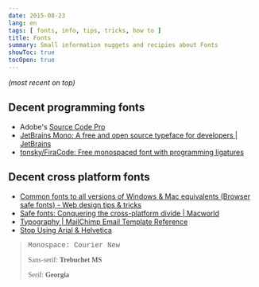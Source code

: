 ```yaml
---
date: 2015-08-23
lang: en
tags: [ fonts, info, tips, tricks, how to ]
title: Fonts
summary: Small information nuggets and recipies about Fonts
showToc: true
tocOpen: true
---
```


*(most recent on top)*

## Decent programming fonts

* Adobe's [Source Code Pro](http://adobe-fonts.github.io/source-code-pro/)
* [JetBrains Mono: A free and open source typeface for developers | JetBrains](https://www.jetbrains.com/lp/mono/)
* [tonsky/FiraCode: Free monospaced font with programming ligatures](https://github.com/tonsky/FiraCode)

## Decent cross platform fonts

* [Common fonts to all versions of Windows & Mac equivalents (Browser safe fonts) - Web design tips & tricks](http://www.ampsoft.net/webdesign-l/WindowsMacFonts.html)
* [Safe fonts: Conquering the cross-platform divide | Macworld](http://www.macworld.com/article/1144660/xplatype.html)
* [Typography | MailChimp Email Template Reference](http://templates.mailchimp.com/design/typography)
* [Stop Using Arial & Helvetica](http://www.64notes.com/design/stop-helvetica-arial/)

> <span style="font-family: Courier New">Monospace: Courier New</span>
>
> <span style="font-family: Trebuchet MS">Sans-serif: **Trebuchet MS**</span>
>
> <span style="font-family: Georgia">Serif: **Georgia**</span>
